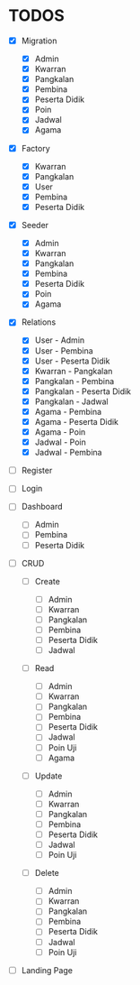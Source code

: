 # TODOS

-   [x] Migration

    -   [x] Admin
    -   [x] Kwarran
    -   [x] Pangkalan
    -   [x] Pembina
    -   [x] Peserta Didik
    -   [x] Poin
    -   [x] Jadwal
    -   [x] Agama

-   [x] Factory

    -   [x] Kwarran
    -   [x] Pangkalan
    -   [x] User
    -   [x] Pembina
    -   [x] Peserta Didik

-   [x] Seeder

    -   [x] Admin
    -   [x] Kwarran
    -   [x] Pangkalan
    -   [x] Pembina
    -   [x] Peserta Didik
    -   [x] Poin
    -   [x] Agama

-   [x] Relations

    -   [x] User - Admin
    -   [x] User - Pembina
    -   [x] User - Peserta Didik
    -   [x] Kwarran - Pangkalan
    -   [x] Pangkalan - Pembina
    -   [x] Pangkalan - Peserta Didik
    -   [x] Pangkalan - Jadwal
    -   [x] Agama - Pembina
    -   [x] Agama - Peserta Didik
    -   [x] Agama - Poin
    -   [x] Jadwal - Poin
    -   [x] Jadwal - Pembina

-   [ ] Register
-   [ ] Login
-   [ ] Dashboard

    -   [ ] Admin
    -   [ ] Pembina
    -   [ ] Peserta Didik

-   [ ] CRUD

    -   [ ] Create

        -   [ ] Admin
        -   [ ] Kwarran
        -   [ ] Pangkalan
        -   [ ] Pembina
        -   [ ] Peserta Didik
        -   [ ] Jadwal

    -   [ ] Read

        -   [ ] Admin
        -   [ ] Kwarran
        -   [ ] Pangkalan
        -   [ ] Pembina
        -   [ ] Peserta Didik
        -   [ ] Jadwal
        -   [ ] Poin Uji
        -   [ ] Agama

    -   [ ] Update

        -   [ ] Admin
        -   [ ] Kwarran
        -   [ ] Pangkalan
        -   [ ] Pembina
        -   [ ] Peserta Didik
        -   [ ] Jadwal
        -   [ ] Poin Uji

    -   [ ] Delete

        -   [ ] Admin
        -   [ ] Kwarran
        -   [ ] Pangkalan
        -   [ ] Pembina
        -   [ ] Peserta Didik
        -   [ ] Jadwal
        -   [ ] Poin Uji

-   [ ] Landing Page
